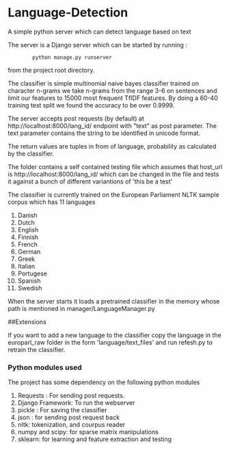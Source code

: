 # Language-Detection
A simple python server which can detect language based on text

The server is a Django server which can be started by running : 

```
        python manage.py runserver
```

from the project root directory. 

The classifier is simple multinomial naive bayes classifier trained on character n-grams we take n-grams from the range 3-6 on sentences and limit our features to 15000 most frequent TfIDF features. By doing a 60-40 training test split we found the accuracy to be over 0.9999. 

The server accepts post requests (by default) at http://localhost:8000/lang_id/ endpoint with "text" as post parameter. The text parameter contains the string to be identified in unicode format. 

The return values are tuples in from of language, probability as calculated by the classifier. 

The folder contains a self contained testing file which assumes that host_url is http://localhost:8000/lang_id/
which can be changed in the file and tests it against a bunch of different variantions of 'this be a test'

The classifier is currently trained on the European Parliament NLTK sample corpus which has 11 languages

1. Danish
2. Dutch
3. English
4. Finnish
5. French
6. German
7. Greek
8. Italian
9. Portugese
10. Spanish
11. Swedish


When the server starts it loads a pretrained classifier in the memory whose path is mentioned in manager/LanguageManager.py

##Extensions

If you want to add a new language to the classifier copy the language in the  europarl_raw folder in the form 'language/text_files' and run refesh.py to retrain the classifier. 


### Python modules used
The project has some dependency on the following python modules

1. Requests : For sending post requests. 
2. Django Framework: To run the webserver
3. pickle : For saving the classifier
4. json : for sending post request back
5. nltk: tokenization, and courpus reader
6. numpy and scipy: for sparse matrix manipulations
7. sklearn: for learning and feature extraction and testing
